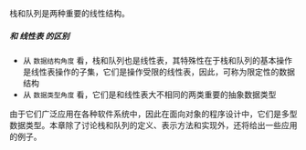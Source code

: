 
栈和队列是两种重要的线性结构。

##### 和 线性表 的区别

* 从 `数据结构角度` 看，栈和队列也是线性表，其特殊性在于栈和队列的基本操作是线性表操作的子集，它们是操作受限的线性表，因此，可称为限定性的数据结构
* 从 `数据类型角度` 看，它们是和线性表大不相同的两类重要的抽象数据类型

由于它们广泛应用在各种软件系统中，因此在面向对象的程序设计中，它们是多型数据类型。本章除了讨论栈和队列的定义、表示方法和实现外，还将给出一些应用的例子。
